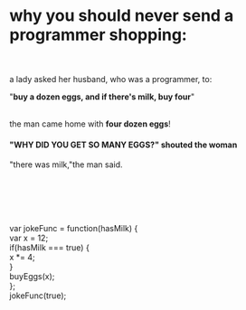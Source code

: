 <h1>why you should never send a programmer shopping:</h1>
<p> <br/><br/> a lady asked her husband, who was a programmer, to:</p>
<p>"<emph><b>buy a dozen eggs, and if there's milk, buy four</b></emph>"</p>
<p><br/> the man came home with <b>four dozen eggs</b>!</p>
<h4> "WHY DID YOU GET SO MANY EGGS?" shouted the woman</h4>
<p>"there was milk,"the man said. </p>

<p><br/><br/><br/><br/></p>
<p>
var jokeFunc = function(hasMilk) {<br/>
var x = 12;<br/>
if(hasMilk === true) {<br/>
x *= 4;<br/>
}<br/>
buyEggs(x);<br/>
};<br/>
jokeFunc(true);
</p>
